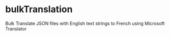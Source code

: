 # bulkTranslation
Bulk Translate JSON files with English text strings to French using Microsoft Translator
